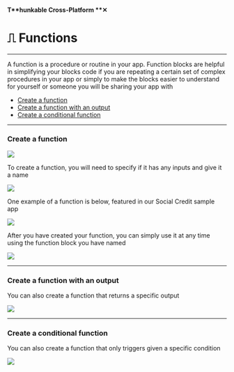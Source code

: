 #### T**hunkable Cross-Platform **✕

# ⎍ Functions

---

A function is a procedure or routine in your app. Function blocks are helpful in simplifying your blocks code if you are repeating a certain set of complex procedures in your app or simply to make the blocks easier to understand for yourself or someone you will be sharing your app with

* [Create a function](#create-a-function)
* [Create a function with an output](#create-a-function-with-an-output)
* [Create a conditional function](#create-a-conditional-function)

---

### Create a function

![](/assets/blocks-function-✕-fig-1.png)

To create a function, you will need to specify if it has any inputs and give it a name

![](/assets/blocks-function-✕-fig-5.png)

One example of a function is below, featured in our Social Credit sample app

![](/assets/blocks-function-✕-fig-6.png)

After you have created your function, you can simply use it at any time using the function block you have named

![](/assets/blocks-function-✕-fig-7.png)



---

### Create a function with an output

You can also create a function that returns a specific output

![](/assets/blocks-function-✕-fig-2.png)

---

### Create a conditional function

You can also create a function that only triggers given a specific condition

![](/assets/blocks-function-✕-fig-3.png)



